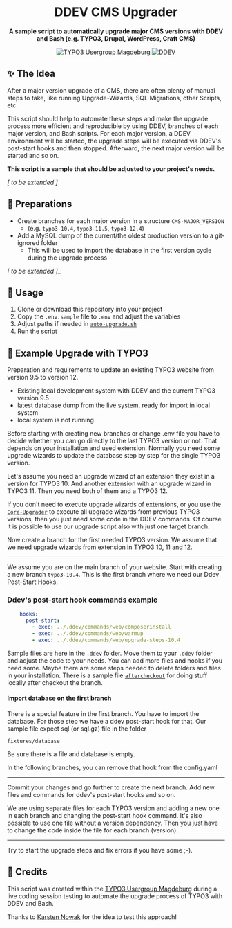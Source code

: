 <div align="center">

# DDEV CMS Upgrader

**A sample script to automatically upgrade major CMS versions with DDEV and Bash (e.g. TYPO3,
Drupal, WordPress, Craft CMS)**

[![TYPO3 Usergroup Magdeburg](https://img.shields.io/badge/TYPO3-Usergroup_Magdeburg-ff8700?style=flat-square&logo=typo3)](https://www.meetup.com/de-DE/typo3-usergroup-magdeburg/)
[![DDEV](https://img.shields.io/badge/DDEV-Foundation-02a8e2?style=flat-square&logo=data:image/png;base64,iVBORw0KGgoAAAANSUhEUgAAABMAAAAPCAYAAAAGRPQsAAAACXBIWXMAAAsSAAALEgHS3X78AAABIElEQVQ4jY2T0XGDMBBE383wbzoIHYRUELuDdBBTQXAH7sAlQCdOKsCuIKQC6GDzkVOsgCDeGY3uxGnvMZKMFUn69LBfKLmY2SEk2ZoZcAFG4CvxbQPUknIzqwAsQVMAnRv91+gKNEBrZlWKbIzm64LRBqiBFqiARtKNTNIReFwxmDYcA5XvOcVkz0AJ5J4XPnr+HkDudS1wAE7ADiCT1HiXDx+hcwuc3TCsPzhFD+yDya+0rEZSLqmbrJ8lHT3exnMGPEWdRo9fPcd/Jajw+Y3bQc0laVihnGpwmi6KFZuVfseQtA/xQuN8YtRJGlKF2xnHfXRl6gXk/FzI8JS2wHsCMNyzAtiZ2fqLkVTfQVeG+hnZxKwEXiLKqXoz60PyDWDeV6d2QUBxAAAAAElFTkSuQmCC)](https://ddev.com/)

</div>

## ✨ The Idea

After a major version upgrade of a CMS, there are often plenty of manual steps to take, like
running Upgrade-Wizards, SQL Migrations, other Scripts, etc.

This script should help to automate these steps and make the upgrade process more efficient and
reproducible by using DDEV, branches of each major version, and Bash scripts. For each major version,
a DDEV environment will be started, the upgrade steps will be executed via DDEV's post-start hooks
and then stopped. Afterward, the next major version will be started and so on.

**This script is a sample that should be adjusted to your project's needs.**

_[ to be extended ]_

## 🔧 Preparations

- Create branches for each major version in a structure `CMS-MAJOR_VERSION`
    - (e.g. `typo3-10.4`, `typo3-11.5`, `typo3-12.4`)
- Add a MySQL dump of the current/the oldest production version to a git-ignored folder
    - This will be used to import the database in the first version cycle during the upgrade process

_[ to be extended ]__

## 🚀 Usage

1. Clone or download this repository into your project
2. Copy the `.env.sample` file to `.env` and adjust the variables
3. Adjust paths if needed in [`auto-upgrade.sh`](auto-upgrade.sh)
4. Run the script

## 📝 Example Upgrade with TYPO3

Preparation and requirements to update an existing TYPO3 website from version 9.5 to version 12.

* Existing local development system with DDEV and the current TYPO3 version 9.5
* latest database dump from the live system, ready for import in local system
* local system is not running

Before starting with creating new branches or change .env file you have to decide whether you can
go directly to the last TYPO3 version or not.
That depends on your installation and used extension. Normally you need some upgrade wizards
to update the database step by step for the single TYPO3 version.

Let's assume you need an upgrade wizard of an extension they exist in a version for TYPO3 10.
And another extension with an upgrade wizard in TYPO3 11. Then you need both of them and a TYPO3 12.

If you don't need to execute upgrade wizards of extensions, or you use the
[`Core-Upgrader`](https://github.com/WapplerSystems/core_upgrader) to execute all upgrade wizards
from previous TYPO3 versions, then you just need some code in the DDEV commands.
Of course it is possible to use our upgrade script also with just one target branch.

Now create a branch for the first needed TYPO3 version. We assume that we need upgrade wizards
from extension in TYPO3 10, 11 and 12.

---

We assume you are on the main branch of your website. Start with creating a new branch `typo3-10.4`.
This is the first branch where we need our Ddev Post-Start Hooks.

### Ddev's post-start hook commands example

```yaml
    hooks:
      post-start:
        - exec: ../.ddev/commands/web/composerinstall
        - exec: ../.ddev/commands/web/warmup
        - exec: ../.ddev/commands/web/upgrade-steps-10.4
```

Sample files are here in the `.ddev` folder. Move them to your `.ddev` folder and adjust the code
to your needs.
You can add more files and hooks if you need some. Maybe there are some steps needed to delete
folders and files in your installation. There is a sample file  [`aftercheckout`](.ddev/commands/web/aftercheckout)
for doing stuff locally after checkout the branch.

#### Import database on the first branch

There is a special feature in the first branch. You have to import the database. For those step
we have a ddev post-start hook for that. Our sample file expect sql (or sql.gz) file in the folder

    fixtures/database

Be sure there is a file and database is empty.

In the following branches, you can remove that hook from the config.yaml

---

Commit your changes and go further to create the next branch. Add new files and commands for ddev's
post-start hooks and so on.

We are using separate files for each TYPO3 version and adding a new one in each branch and changing
the post-start hook command. It's also possible to use one file without a version dependency.
Then you just have to change the code inside the file for each branch (version).

---

Try to start the upgrade steps and fix errors if you have some ;-).


## 💎 Credits

This script was created within the [TYPO3 Usergroup Magdeburg](https://www.meetup.com/de-DE/typo3-usergroup-magdeburg/)
during a live coding session testing to automate the upgrade process of TYPO3 with DDEV and Bash.

Thanks to [Karsten Nowak](https://github.com/kanow) for the idea to test this approach!
